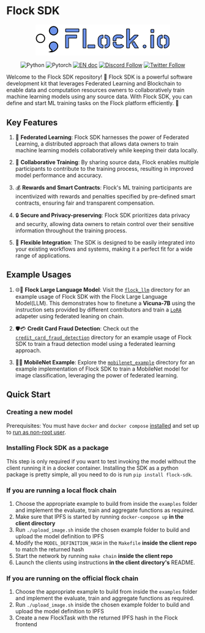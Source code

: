 # Flock SDK
<p align="center">
<a href=""><img src="assets/flock_logo.png" alt="logo" width="350px"></a>
</p>
<p align="center">
<img src="https://img.shields.io/badge/python-3.11-blue?style=round-square&logo=Python&color=3776AB" alt="Python" >
<img src="https://img.shields.io/badge/pytorch-latest-orange?style=round-square&logo=PyTorch&color=EE4C2C" alt="Pytorch" >
<a href="https://timothyshen1.gitbook.io/flock.io/"><img src="https://img.shields.io/badge/document-English-blue.svg" alt="EN doc"></a>
<a href="https://discord.gg/ay8MnJCg2W"><img src="https://dcbadge.vercel.app/api/server/ay8MnJCg2W?style=flat&theme=discord-inverted" alt="Discord Follow"></a>
<a href="https://twitter.com/flock_io"><img src="https://img.shields.io/twitter/follow/flock_io?style=social" alt="Twitter Follow"></a>
</p>

Welcome to the Flock SDK repository! 🚀 Flock SDK is a powerful software development kit that leverages Federated Learning and Blockchain to enable data and computation resources owners to collaboratively train machine learning models using any source data. With Flock SDK, you can define and start ML training tasks on the Flock platform efficiently. 💪


## Key Features

1. 🔗 **Federated Learning**: Flock SDK harnesses the power of Federated Learning, a distributed approach that allows data owners to train machine learning models collaboratively while keeping their data locally.  

2. 🤝 **Collaborative Training**: By sharing source data, Flock enables multiple participants to contribute to the training process, resulting in improved model performance and accuracy.  
3. 💰 **Rewards and Smart Contracts**: Flock's ML training participants are incentivized with rewards and penalties specified by pre-defined smart contracts, ensuring fair and transparent compensation.
4. 🔒 **Secure and Privacy-preserving**: Flock SDK prioritizes data privacy and security, allowing data owners to retain control over their sensitive information throughout the training process.
5. 🧩 **Flexible Integration**: The SDK is designed to be easily integrated into your existing workflows and systems, making it a perfect fit for a wide range of applications.

## Example Usages
1. 🌐🤖 **Flock Large Language Model**: Visit the [`flock_llm`](examples/flock_llm) directory for an example usage of Flock SDK with the Flock Large Language Model(LLM). This demonstrates how to finetune a **Vicuna-7B** using the instruction sets provided by different contributors and train a [`LoRA`](https://arxiv.org/abs/2106.09685) adapeter using federated leaning on chain. 

2. 🛡️💳 **Credit Card Fraud Detection**: Check out the [`credit_card_fraud_detection`](examples/credit_card_fraud_detection) directory for an example usage of Flock SDK to train a fraud detection model using a federated learning approach.

3. 📸🔎 **MobileNet Example**: Explore the [`mobilenet_example`](examples/mobilenet_example) directory for an example implementation of Flock SDK to train a MobileNet model for image classification, leveraging the power of federated learning. 

## Quick Start
### Creating a new model

Prerequisites:
You must have `docker` and `docker compose` [installed](https://docs.docker.com/engine/install/) and set up to [run as non-root user](https://docs.docker.com/engine/install/linux-postinstall/#manage-docker-as-a-non-root-user).


### Installing Flock SDK as a package
This step is only required if you want to test invoking the model without the client running it in a docker container.
Installing the SDK as a python package is pretty simple, all you need to do is run `pip install flock-sdk`.


### If you are running a local flock chain
1. Choose the appropriate example to build from inside the `examples` folder and implement the evaluate, train and aggregate functions as required.
2. Make sure that IPFS is started by running `docker-compose up` **in the client directory**
2. Run `./upload_image.sh` inside the chosen example folder to build and upload the model definition to IPFS
3. Modify the `MODEL_DEFINITION_HASH` in the `Makefile` **inside the client repo** to match the returned hash
4. Start the network by running `make chain` **inside the client repo**
5. Launch the clients using instructions **in the client directory's** README.

### If you are running on the official flock chain
1. Choose the appropriate example to build from inside the `examples` folder and implement the evaluate, train and aggregate functions as required.
2. Run `./upload_image.sh` inside the chosen example folder to build and upload the model definition to IPFS
3. Create a new FlockTask with the returned IPFS hash in the Flock frontend